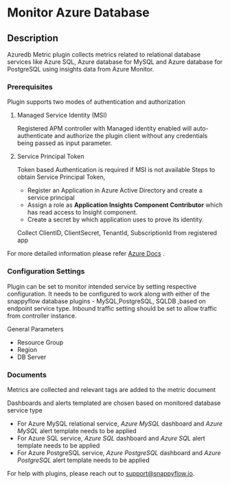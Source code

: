 # Monitor Azure Database

## Description

Azuredb Metric plugin collects metrics related  to relational database services like Azure SQL, Azure database for MySQL  and Azure database for PostgreSQL using insights data from Azure Monitor.

### Prerequisites

Plugin supports two modes of authentication and authorization

1. Managed Service Identity (MSI)

   Registered APM controller with Managed identity enabled will auto-authenticate and authorize the plugin client without any credentials being passed as input parameter.

2. Service Principal Token

   Token based Authentication is required if MSI is not available
   Steps to obtain Service Principal Token,

   - Register an Application in Azure Active Directory and create a service principal 
   - Assign a role as **Application Insights Component Contributor** which has read access to Insight component.
   - Create a secret by which application uses to prove its identity.

   Collect ClientID, ClientSecret, TenantId, SubscriptionId from registered app

For more detailed information please refer [Azure Docs](https://docs.microsoft.com/en-us/azure/active-directory/develop/howto-create-service-principal-portal) .

### Configuration Settings

Plugin can be set to monitor intended service by setting respective configuration.  It needs to be configured to work along  with either of the snappyflow database plugins - MySQL,PostgreSQL, SQLDB ,based on endpoint service type. Inbound traffic setting should be set to allow traffic from controller instance.

General Parameters

- Resource Group
- Region
- DB Server

### Documents

Metrics are collected and relevant tags are added to the metric document	

Dashboards and alerts templated are chosen based on monitored database service type

- For Azure MySQL relational service,  *Azure MySQL* dashboard and *Azure MySQL* alert template needs to be applied
- For Azure SQL service,  *Azure SQL* dashboard and  *Azure SQ*L alert template needs to be applied
- For Azure PostgreSQL service, *Azure PostgreSQL* dashboard and *Azure PostgreSQL* alert template needs to be applied



For help with plugins, please reach out to [support@snappyflow.io](mailto:support@snappyflow.io).